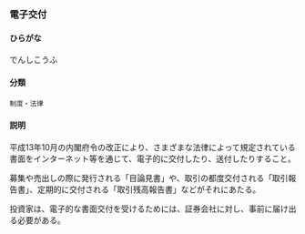 <div style="display:none;">

## [あ行](securities-terms?id=あ行)
## [か行](securities-terms?id=か行)
## [さ行](securities-terms?id=さ行)
## [た行](securities-terms?id=た行)

</div>

### 電子交付

#### ひらがな

でんしこうふ

#### 分類

`制度・法律`

#### 説明

平成13年10月の内閣府令の改正により、さまざまな法律によって規定されている書面をインターネット等を通じて、電子的に交付したり、送付したりすること。
募集や売出しの際に発行される「目論見書」や、取引の都度交付される「取引報告書」、定期的に交付される「取引残高報告書」などがそれにあたる。
投資家は、電子的な書面交付を受けるためには、証券会社に対し、事前に届け出る必要がある。

<div style="display:none;">

## [な行](securities-terms?id=な行)
## [は行](securities-terms?id=は行)
## [ま行](securities-terms?id=ま行)
## [や行](securities-terms?id=や行)
## [ら行](securities-terms?id=ら行)
## [わ行](securities-terms?id=わ行)
## [英数字・記号](securities-terms?id=英数字・記号)

</div>

